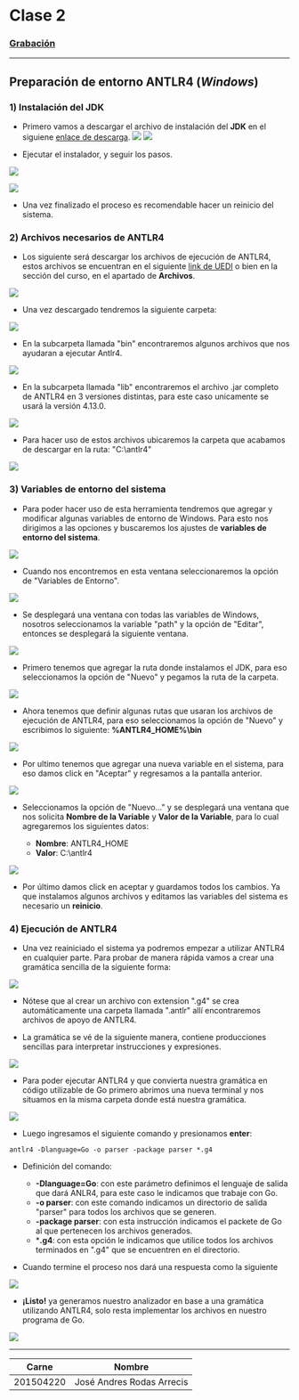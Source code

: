 # Clase 2

### [Grabación](https://drive.google.com/file/d/1dP7eK1BClFg4kn7PCaAjqGo84s1EAZNj/view?usp=sharing)
-------------
## Preparación de entorno ANTLR4 (*Windows*)

### 1) Instalación del JDK
* Primero vamos a descargar el archivo de instalación del **JDK** en el siguiene [enlace de descarga](https://www.oracle.com/java/technologies/downloads/#jdk20-windows).
![](https://i.imgur.com/896JWft.png)
![](https://hackmd.io/uploads/SJP6PUXnn.png)

* Ejecutar el instalador, y seguir los pasos.

![](https://hackmd.io/_uploads/SyALdLm32.png)

![](https://hackmd.io/_uploads/rkkOdI723.png)

* Una vez finalizado el proceso es recomendable hacer un reinicio del sistema.

### 2) Archivos necesarios de ANTLR4

* Los siguiente será descargar los archivos de ejecución de ANTLR4, estos archivos se encuentran en el siguiente [link de UEDI](https://uedi.ingenieria.usac.edu.gt/campus/mod/resource/view.php?id=597678) o bien en la sección del curso, en el apartado de **Archivos**.

![](https://hackmd.io/_uploads/S1wOoUX22.png)

* Una vez descargado tendremos la siguiente carpeta:

![](https://hackmd.io/_uploads/SkSYTL723.png)

* En la subcarpeta llamada "bin" encontraremos algunos archivos que nos ayudaran a ejecutar Antlr4.

![](https://hackmd.io/_uploads/BJfpaIm22.png)

* En la subcarpeta llamada "lib" encontraremos el archivo .jar completo de ANTLR4 en 3 versiones distintas, para este caso unicamente se usará la versión 4.13.0.

![](https://hackmd.io/_uploads/BkbzCLXh3.png)

* Para hacer uso de estos archivos ubicaremos la carpeta que acabamos de descargar en la ruta: "C:\antlr4"

![](https://hackmd.io/_uploads/HygpPRLm23.png)

### 3) Variables de entorno del sistema

* Para poder hacer uso de esta herramienta tendremos que agregar y modificar algunas variables de entorno de Windows.  Para esto nos dirigimos a las opciones y buscaremos los ajustes de **variables de entorno del sistema**.

![](https://hackmd.io/_uploads/r1Py1D7nn.png)

* Cuando nos encontremos en esta ventana seleccionaremos la opción de "Variables de Entorno".

![](https://hackmd.io/_uploads/Hyvmyw7h3.png)

* Se desplegará una ventana con todas las variables de Windows, nosotros seleccionamos la variable "path" y la opción de "Editar", entonces se desplegará la siguiente ventana.

![](https://hackmd.io/_uploads/SJfkxP732.png)

* Primero tenemos que agregar la ruta donde instalamos el JDK, para eso seleccionamos la opción de "Nuevo" y pegamos la ruta de la carpeta.

![](https://hackmd.io/_uploads/Sy8oxP7n3.png)

* Ahora tenemos que definir algunas rutas que usaran los archivos de ejecución de ANTLR4, para eso seleccionamos la opción de "Nuevo" y escribimos lo siguiente: **%ANTLR4_HOME%\bin**

![](https://hackmd.io/_uploads/H1c4WwX32.png)

* Por ultimo tenemos que agregar una nueva variable en el sistema, para eso damos click en "Aceptar" y regresamos a la pantalla anterior.

![](https://hackmd.io/_uploads/H11p-PXn2.png)

* Seleccionamos la opción de "Nuevo..." y se desplegará una ventana que nos solicita **Nombre de la Variable** y **Valor de la Variable**, para lo cual agregaremos los siguientes datos:

    * **Nombre**: ANTLR4_HOME
    * **Valor**: C:\antlr4

![](https://hackmd.io/_uploads/ry4DMwX22.png)

* Por último damos click en aceptar y guardamos todos los cambios.  Ya que instalamos algunos archivos y editamos las variables del sistema es necesario un **reinicio**.

### 4) Ejecución de ANTLR4

* Una vez reainiciado el sistema ya podremos empezar a utilizar ANTLR4 en cualquier parte.  Para probar de manera rápida vamos a crear una gramática sencilla de la siguiente forma:

![](https://hackmd.io/_uploads/rywVVDX32.png)

* Nótese que al crear un archivo con extension ".g4" se crea automáticamente una carpeta llamada ".antlr" allí encontraremos archivos de apoyo de ANTLR4.

* La gramática se vé de la siguiente manera, contiene producciones sencillas para interpretar instrucciones y expresiones.

![](https://hackmd.io/_uploads/r1WRNDm22.png)

* Para poder ejecutar ANTLR4 y que convierta nuestra gramática en código utilizable de Go primero abrimos una nueva terminal y nos situamos en la misma carpeta donde está nuestra gramática.

![](https://hackmd.io/_uploads/HJ7_HD72h.png)

* Luego ingresamos el siguiente comando y presionamos **enter**: 

```bash=
antlr4 -Dlanguage=Go -o parser -package parser *.g4
```

* Definición del comando:

    * **-Dlanguage=Go**: con este parámetro definimos el lenguaje de salida que dará ANLR4, para este caso le indicamos que trabaje con Go.
    * **-o parser**: con este comando indicamos un directorio de salida "parser" para todos los archivos que se generen.
    * **-package parser**: con esta instrucción indicamos el packete de Go al que pertenecen los archivos generados.
    * ***.g4**: con esta opción le indicamos que utilice todos los archivos terminados en ".g4" que se encuentren en el directorio.

* Cuando termine el proceso nos dará una respuesta como la siguiente

![](https://hackmd.io/_uploads/SJ1KdDQ3n.png)

* **¡Listo!** ya generamos nuestro analizador en base a una gramática utilizando ANTLR4, solo resta implementar los archivos en nuestro programa de Go.

![](https://hackmd.io/_uploads/BkdcdD73h.png)



-------------
| Carne     | Nombre                     |
| --------- | -------------------------- |
| 201504220 | José Andres Rodas Arrecis  |
